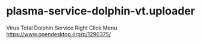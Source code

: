 # plasma-service-dolphin-vt.uploader

Virus Total Dolphin Service Right Click Menu https://www.opendesktop.org/p/1290375/
